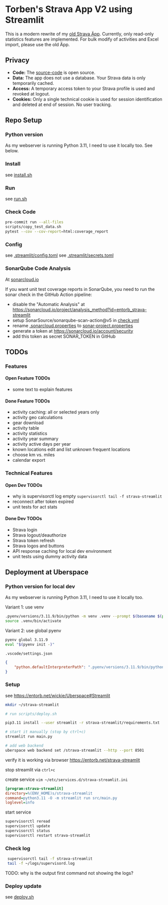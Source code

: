 # Torben's Strava App V2 using Streamlit

This is a modern rewrite of my [old Strava Äpp](https://entorb.net/strava/). Currently, only read-only statistics features are implemented. For bulk modify of activities and Excel import, please use the old Äpp.

## Privacy

* **Code:** The [source-code](https://github.com/entorb/strava-streamlit/) is open source.
* **Data:** The app does not use a database. Your Strava data is only temporarily cached.
* **Access:** A temporary access token to your Strava profile is used and revoked at logout.
* **Cookies:** Only a single technical cookie is used for session identification and deleted at end of session. No user tracking.

## Repo Setup

### Python version

As my webserver is running Python 3.11, I need to use it locally too. See below.

### Install

see [install.sh](scripts/install.sh)

### Run

see [run.sh](scripts/run.sh)

### Check Code

```sh
pre-commit run --all-files
scripts/copy_test_data.sh
pytest --cov --cov-report=html:coverage_report
```

### Config

see [.streamlit/config.toml](.streamlit/config.toml)
see [.streamlit/secrets.toml](.streamlit/secrets-EXAMPLE.toml)

### SonarQube Code Analysis

At [sonarcloud.io](https://sonarcloud.io/summary/overall?id=entorb_template-python&branch=main)

If you want unit test coverage reports in SonarQube, you need to run the sonar check in the GitHub Action pipeline:

* disable the "Automatic Analysis" at <https://sonarcloud.io/project/analysis_method?id=entorb_strava-streamlit>
* setup SonarSource/sonarqube-scan-action@v5 in [check.yml](.github/workflows/check.yml)
* rename [.sonarcloud.properties](.sonarcloud.properties) to [sonar-project.properties](sonar-project.properties)
* generate a token at <https://sonarcloud.io/account/security>
* add this token as secret SONAR_TOKEN in GitHub

## TODOs

### Features

#### Open Feature TODOs

* some text to explain features

#### Done Feature TODOs

* activity caching: all or selected years only
* activity geo calculations
* gear download
* activity table
* activity statistics
* activity year summary
* activity active days per year
* known locations edit and list unknown frequent locations
* choose km vs. miles
* calendar export

### Technical Features

#### Open Dev TODOs

* why is supervisorctl log empty
`supervisorctl tail -f strava-streamlit`
* reconnect after token expired
* unit tests for act stats

#### Done Dev TODOs

* Strava login
* Strava logout/deauthorize
* Strava token refresh
* Strava logos and buttons
* API response caching for local dev environment
* unit tests using dummy activity data

## Deployment at Uberspace

### Python version for local dev

As my webserver is running Python 3.11, I need to use it locally too.

Variant 1: use venv

```sh
.pyenv/versions/3.11.9/bin/python -m venv .venv --prompt $(basename $(pwd))
source .venv/bin/activate
```

Variant 2: use global pyenv

```sh
pyenv global 3.11.9
eval "$(pyenv init -)"
```

`.vscode/settings.json`

```json
{
    "python.defaultInterpreterPath": ".pyenv/versions/3.11.9/bin/python"
}
```

### Setup

see <https://entorb.net/wickie/Uberspace#Streamlit>

```sh
mkdir ~/strava-streamlit

# run scripts/deploy.sh

pip3.11 install --user streamlit -r strava-streamlit/requirements.txt

# start it manually (stop by ctrl+c)
streamlit run main.py

# add web backend
uberspace web backend set /strava-streamlit --http --port 8501
```

verify it is working via browser <https://entorb.net/strava-streamlit>

stop streamlit via `ctrl+c`

create service `vim ~/etc/services.d/strava-streamlit.ini`

```ini
[program:strava-streamlit]
directory=%(ENV_HOME)s/strava-streamlit
command=python3.11 -O -m streamlit run src/main.py
loglevel=info
```

start service

```sh
supervisorctl reread
supervisorctl update
supervisorctl status
supervisorctl restart strava-streamlit
```

### Check log

```sh
 supervisorctl tail -f strava-streamlit
 tail -f ~/logs/supervisord.log
```

TODO: why is the output first command not showing the logs?

### Deploy update

see [deploy.sh](scripts/deploy.sh)
